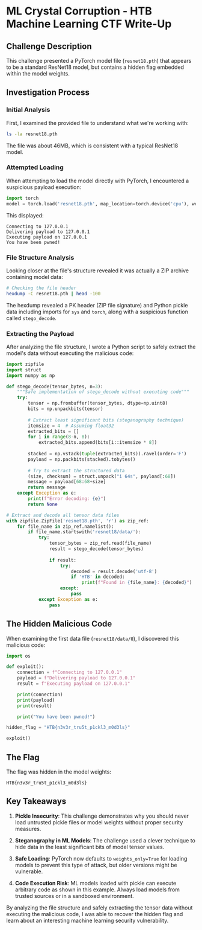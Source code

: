 # ML Crystal Corruption - HTB Machine Learning CTF Write-Up

## Challenge Description
This challenge presented a PyTorch model file (`resnet18.pth`) that appears to be a standard ResNet18 model, but contains a hidden flag embedded within the model weights.

## Investigation Process

### Initial Analysis
First, I examined the provided file to understand what we're working with:

```bash
ls -la resnet18.pth
```

The file was about 46MB, which is consistent with a typical ResNet18 model.

### Attempted Loading
When attempting to load the model directly with PyTorch, I encountered a suspicious payload execution:

```python
import torch
model = torch.load('resnet18.pth', map_location=torch.device('cpu'), weights_only=False)
```

This displayed:
```
Connecting to 127.0.0.1
Delivering payload to 127.0.0.1
Executing payload on 127.0.0.1
You have been pwned!
```

### File Structure Analysis
Looking closer at the file's structure revealed it was actually a ZIP archive containing model data:

```bash
# Checking the file header
hexdump -C resnet18.pth | head -100
```

The hexdump revealed a PK header (ZIP file signature) and Python pickle data including imports for `sys` and `torch`, along with a suspicious function called `stego_decode`.

### Extracting the Payload
After analyzing the file structure, I wrote a Python script to safely extract the model's data without executing the malicious code:

```python
import zipfile
import struct
import numpy as np

def stego_decode(tensor_bytes, n=3):
    """Safe implementation of stego_decode without executing code"""
    try:
        tensor = np.frombuffer(tensor_bytes, dtype=np.uint8)
        bits = np.unpackbits(tensor)
        
        # Extract least significant bits (steganography technique)
        itemsize = 4  # Assuming float32
        extracted_bits = []
        for i in range(8-n, 8):
            extracted_bits.append(bits[i::itemsize * 8])
        
        stacked = np.vstack(tuple(extracted_bits)).ravel(order='F')
        payload = np.packbits(stacked).tobytes()
        
        # Try to extract the structured data
        (size, checksum) = struct.unpack("i 64s", payload[:68])
        message = payload[68:68+size]
        return message
    except Exception as e:
        print(f"Error decoding: {e}")
        return None

# Extract and decode all tensor data files
with zipfile.ZipFile('resnet18.pth', 'r') as zip_ref:
    for file_name in zip_ref.namelist():
        if file_name.startswith('resnet18/data/'):
            try:
                tensor_bytes = zip_ref.read(file_name)
                result = stego_decode(tensor_bytes)
                
                if result:
                    try:
                        decoded = result.decode('utf-8')
                        if 'HTB' in decoded:
                            print(f"Found in {file_name}: {decoded}")
                    except:
                        pass
            except Exception as e:
                pass
```

## The Hidden Malicious Code

When examining the first data file (`resnet18/data/0`), I discovered this malicious code:

```python
import os

def exploit():
    connection = f"Connecting to 127.0.0.1"
    payload = f"Delivering payload to 127.0.0.1"
    result = f"Executing payload on 127.0.0.1"

    print(connection)
    print(payload)
    print(result)

    print("You have been pwned!")

hidden_flag = "HTB{n3v3r_tru5t_p1ckl3_m0d3ls}"

exploit()
```

## The Flag

The flag was hidden in the model weights:

```
HTB{n3v3r_tru5t_p1ckl3_m0d3ls}
```

## Key Takeaways

1. **Pickle Insecurity**: This challenge demonstrates why you should never load untrusted pickle files or model weights without proper security measures.

2. **Steganography in ML Models**: The challenge used a clever technique to hide data in the least significant bits of model tensor values.

3. **Safe Loading**: PyTorch now defaults to `weights_only=True` for loading models to prevent this type of attack, but older versions might be vulnerable.

4. **Code Execution Risk**: ML models loaded with pickle can execute arbitrary code as shown in this example. Always load models from trusted sources or in a sandboxed environment.

By analyzing the file structure and safely extracting the tensor data without executing the malicious code, I was able to recover the hidden flag and learn about an interesting machine learning security vulnerability.

